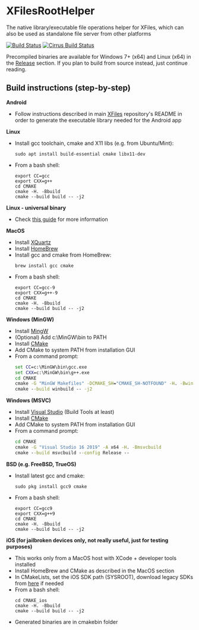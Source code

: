# XFilesRootHelper
The native library/executable file operations helper for XFiles, which can also be used as standalone file server from other platforms

[![Build Status](https://travis-ci.com/pgp/XFilesRootHelper.svg?branch=master)](https://travis-ci.com/pgp/XFilesRootHelper) 
[![Cirrus Build Status](https://api.cirrus-ci.com/github/pgp/XFilesRootHelper.svg)](https://cirrus-ci.com/github/pgp/XFilesRootHelper)

Precompiled binaries are available for Windows 7+ (x64) and Linux (x64) in the [Release](https://github.com/pgp/XFilesRootHelper/releases) section. If you plan to build from source instead, just continue reading.

## Build instructions (step-by-step)
**Android**
- Follow instructions described in main [XFiles](https://github.com/pgp/XFiles) repository's README in order to generate the executable library needed for the Android app

**Linux**
- Install gcc toolchain, cmake and X11 libs (e.g. from Ubuntu/Mint):
    ```shell
    sudo apt install build-essential cmake libx11-dev
    ```
- From a bash shell:
    ```shell
    export CC=gcc
    export CXX=g++
    cd CMAKE
    cmake -H. -Bbuild
    cmake --build build -- -j2
    ```

**Linux - universal binary**
- Check [this guide](BUILDING_UNIVERSAL_LINUX.md) for more information

**MacOS**

- Install [XQuartz](https://www.xquartz.org/)
- Install [HomeBrew](https://brew.sh/)
- Install gcc and cmake from HomeBrew:
    ```shell
    brew install gcc cmake
    ```
- From a bash shell:
    ```shell
    export CC=gcc-9
    export CXX=g++-9
    cd CMAKE
    cmake -H. -Bbuild
    cmake --build build -- -j2
    ```

**Windows (MinGW)**
- Install [MingW](https://nuwen.net/mingw.html)
- (Optional) Add c:\MinGW\bin to PATH
- Install [CMake](https://cmake.org/download)
- Add CMake to system PATH from installation GUI
- From a command prompt:
    ```bat
    set CC=c:\MinGW\bin\gcc.exe
    set CXX=c:\MinGW\bin\g++.exe
    cd CMAKE
    cmake -G "MinGW Makefiles" -DCMAKE_SH="CMAKE_SH-NOTFOUND" -H. -Bwinbuild
    cmake --build winbuild -- -j2
    ```

**Windows (MSVC)**
- Install [Visual Studio](https://visualstudio.microsoft.com/downloads/) (Build Tools at least)
- Install [CMake](https://cmake.org/download)
- Add CMake to system PATH from installation GUI
- From a command prompt:
    ```bat
    cd CMAKE
    cmake -G "Visual Studio 16 2019" -A x64 -H. -Bmsvcbuild
    cmake --build msvcbuild --config Release --
    ```

**BSD (e.g. FreeBSD, TrueOS)**
- Install latest gcc and cmake:
    ```shell
    sudo pkg install gcc9 cmake
    ```
- From a bash shell:
    ```shell
    export CC=gcc9
    export CXX=g++9
    cd CMAKE
    cmake -H. -Bbuild
    cmake --build build -- -j2
    ```

**iOS (for jailbroken devices only, not really useful, just for testing purposes)**
- This works only from a MacOS host with XCode + developer tools installed
- Install HomeBrew and CMake as described in the MacOS section
- In CMakeLists, set the iOS SDK path (SYSROOT), download legacy SDKs from [here](https://github.com/EachAndOther/Legacy-iOS-SDKs) if needed
- From a bash shell:
    ```shell
    cd CMAKE_ios
    cmake -H. -Bbuild
    cmake --build build -- -j2
    ```
- Generated binaries are in cmakebin folder
